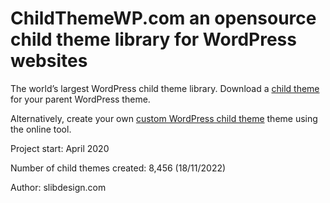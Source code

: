# ChildThemeWP.com an opensource child theme library for WordPress websites

The world’s largest WordPress child theme library. Download a [child theme](https://childthemewp.com) for your parent WordPress theme. 

Alternatively, create your own [custom WordPress child theme](https://childthemewp.com/create-custom-child-theme/) theme using the online tool.

Project start: April 2020

Number of child themes created: 8,456 (18/11/2022)

Author: slibdesign.com
